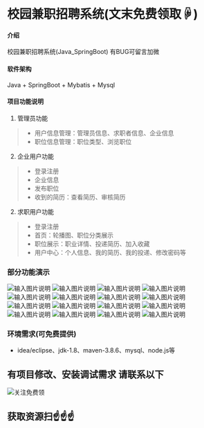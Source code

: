 # 校园兼职招聘系统(文末免费领取☟)
> 
#### 介绍
校园兼职招聘系统(Java_SpringBoot)
有BUG可留言加微

#### 软件架构
Java + SpringBoot + Mybatis + Mysql


#### 项目功能说明

1.  管理员功能
> + 用户信息管理：管理员信息、求职者信息、企业信息
> + 职位信息管理：职位类型、浏览职位
2.  企业用户功能
> + 登录注册
> + 企业信息
> + 发布职位
> + 收到的简历：查看简历、审核简历
2.  求职用户功能
> + 登录注册
> + 首页：轮播图、职位分类展示
> + 职位展示：职业详情、投递简历、加入收藏
> + 用户中心：个人信息、我的简历、我的投递、修改密码等

### 部分功能演示
![输入图片说明](photo/1-1.png)
![输入图片说明](photo/1-2.png)
![输入图片说明](photo/1-3.png)
![输入图片说明](photo/1-4.png)
![输入图片说明](photo/1-5.png)
![输入图片说明](photo/1-7.png)
![输入图片说明](photo/1-8.png)
![输入图片说明](photo/2-1.png)
![输入图片说明](photo/2-2.png)
![输入图片说明](photo/2-3.png)
![输入图片说明](photo/3-1.png)
![输入图片说明](photo/3-2.png)
![输入图片说明](photo/3-3.png)
![输入图片说明](photo/3-4.png)
![输入图片说明](photo/3-5.png)
![输入图片说明](photo/3-6.png)


### 环境需求(可免费提供)
- idea/eclipse、jdk-1.8、maven-3.8.6、mysql、node.js等


## 有项目修改、安装调试需求 请联系以下
![关注免费领](联系.png)

## 获取资源扫☝☝☝


